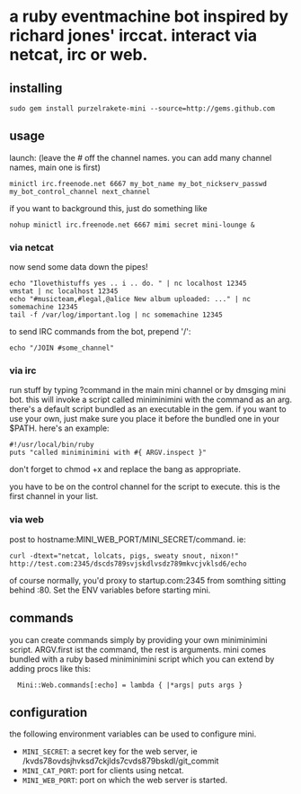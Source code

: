 # a ruby eventmachine bot inspired by richard jones' irccat. interact via netcat, irc or web. 

## installing

    sudo gem install purzelrakete-mini --source=http://gems.github.com
    
## usage

launch: (leave the # off the channel names. you can add many channel names, main one is first)

    minictl irc.freenode.net 6667 my_bot_name my_bot_nickserv_passwd my_bot_control_channel next_channel
    
íf you want to background this, just do something like

    nohup minictl irc.freenode.net 6667 mimi secret mini-lounge &

### via netcat
  
now send some data down the pipes!

    echo "Ilovethistuffs yes .. i .. do. " | nc localhost 12345
    vmstat | nc localhost 12345
    echo "#musicteam,#legal,@alice New album uploaded: ..." | nc somemachine 12345
    tail -f /var/log/important.log | nc somemachine 12345
  
to send IRC commands from the bot, prepend '/':

    echo "/JOIN #some_channel"

### via irc  

run stuff by typing ?command in the main mini channel or by dmsging mini bot. this will invoke a script called miniminimini with the command as an arg. there's a default script bundled as an executable in the gem. if you want to use your own, just make sure you place it before the bundled one in your $PATH. here's an example:

    #!/usr/local/bin/ruby
    puts "called miniminimini with #{ ARGV.inspect }"

don't forget to chmod +x and replace the bang as appropriate. 

you have to be on the control channel for the script to execute. this is the first channel in your list. 

### via web

post to hostname:MINI_WEB_PORT/MINI_SECRET/command. ie: 

    curl -dtext="netcat, lolcats, pigs, sweaty snout, nixon!" http://test.com:2345/dscds789svjskdlvsdz789mkvcjvklsd6/echo
    
of course normally, you'd proxy to startup.com:2345 from somthing sitting behind :80. Set the ENV variables before starting mini. 

## commands

you can create commands simply by providing your own miniminimini script. ARGV.first ist the command, the rest is arguments. mini comes bundled with a ruby based miniminimini script which you can extend by adding procs like this: 

      Mini::Web.commands[:echo] = lambda { |*args| puts args }

## configuration

the following environment variables can be used to configure mini. 

* `MINI_SECRET`: a secret key for the web server, ie /kvds78ovdsjhvksd7ckjlds7cvds879bskdl/git_commit
* `MINI_CAT_PORT`: port for clients using netcat. 
* `MINI_WEB_PORT`: port on which the web server is started. 